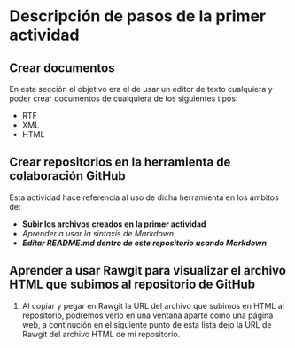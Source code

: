 # Descripción de pasos de la primer actividad
## Crear documentos
En esta sección el objetivo era el de usar un editor de texto cualquiera y poder crear documentos de cualquiera de los siguientes tipos:

- RTF
- XML
- HTML

## Crear repositorios en la herramienta de colaboración GitHub
Esta actividad hace referencia al uso de dicha herramienta en los ámbitos de:
* **Subir los archivos creados en la primer actividad**
* *Aprender a usar la sintaxis de Markdown*
* __*Editar README.md dentro de este repositorio usando Markdown*__

## Aprender a usar Rawgit para visualizar el archivo HTML que subimos al repositorio de GitHub
1. Al copiar y pegar en Rawgit la URL del archivo que subimos en HTML al repositorio, podremos verlo en una ventana aparte como una página web, a continución en el siguiente punto de esta lista dejo la URL de Rawgit del archivo HTML de mi repositorio.

